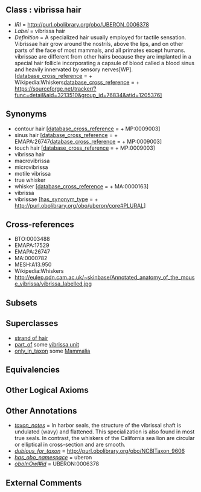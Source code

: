 
## Class : vibrissa hair

 * *IRI* = http://purl.obolibrary.org/obo/UBERON_0006378
 * *Label* = vibrissa hair
 * *Definition* = A specialized hair usually employed for tactile sensation. Vibrissae hair grow around the nostrils, above the lips, and on other parts of the face of most mammals, and all primates except humans. vibrissae are different from other hairs because they are implanted in a special hair follicle incorporating a capsule of blood called a blood sinus and heavily innervated by sensory nerves[WP]. [[database_cross_reference](../../ef/oboInOwl#hasDbXref.md) =  + Wikipedia:Whiskers[database_cross_reference](../../ef/oboInOwl#hasDbXref.md) =  + https://sourceforge.net/tracker/?func=detail&aid=3213510&group_id=76834&atid=1205376]

## Synonyms

 * contour hair [[database_cross_reference](../../ef/oboInOwl#hasDbXref.md) =  + MP:0009003]
 * sinus hair [[database_cross_reference](../../ef/oboInOwl#hasDbXref.md) =  + EMAPA:26747[database_cross_reference](../../ef/oboInOwl#hasDbXref.md) =  + MP:0009003]
 * touch hair [[database_cross_reference](../../ef/oboInOwl#hasDbXref.md) =  + MP:0009003]
 * vibrissa hair
 * macrovibrissa
 * microvibrissa
 * motile vibrissa
 * true whisker
 * whisker [[database_cross_reference](../../ef/oboInOwl#hasDbXref.md) =  + MA:0000163]
 * vibrissa
 * vibrissae [[has_synonym_type](../../pe/oboInOwl#hasSynonymType.md) =  + http://purl.obolibrary.org/obo/uberon/core#PLURAL]

## Cross-references

 * BTO:0003488
 * EMAPA:17529
 * EMAPA:26747
 * MA:0000782
 * MESH:A13.950
 * Wikipedia:Whiskers
 * http://eulep.pdn.cam.ac.uk/~skinbase/Annotated_anatomy_of_the_mouse_vibrissa/vibrissa_labelled.jpg

## Subsets


## Superclasses

 * [strand of hair](../../UBERON/37/UBERON_0001037.md)
 * [part_of](../../BFO/50/BFO_0000050.md) some [vibrissa unit](../../UBERON/33/UBERON_0011933.md)
 * [only_in_taxon](../../RO/60/RO_0002160.md) some [Mammalia](../../NCBITaxon/74/NCBITaxon_40674.md)

## Equivalencies


## Other Logical Axioms


## Other Annotations

 * *[taxon_notes](../../UBPROP/08/UBPROP_0000008.md)* = In harbor seals, the structure of the vibrissal shaft is undulated (wavy) and flattened. This specialization is also found in most true seals. In contrast, the whiskers of the California sea lion are circular or elliptical in cross-section and are smooth.
 * *[dubious_for_taxon](../../core#dubious/on/core#dubious_for_taxon.md)* = http://purl.obolibrary.org/obo/NCBITaxon_9606
 * *[has_obo_namespace](../../ce/oboInOwl#hasOBONamespace.md)* = uberon
 * *[oboInOwl#id](../../id/oboInOwl#id.md)* = UBERON:0006378

## External Comments

